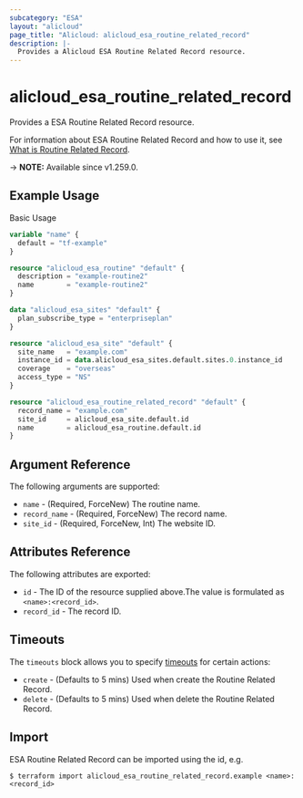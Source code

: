```yaml
---
subcategory: "ESA"
layout: "alicloud"
page_title: "Alicloud: alicloud_esa_routine_related_record"
description: |-
  Provides a Alicloud ESA Routine Related Record resource.
---
```


# alicloud_esa_routine_related_record

Provides a ESA Routine Related Record resource.



For information about ESA Routine Related Record and how to use it, see [What is Routine Related Record](https://next.api.alibabacloud.com/document/ESA/2024-09-10/CreateRoutineRelatedRecord).

-> **NOTE:** Available since v1.259.0.

## Example Usage

Basic Usage

```terraform
variable "name" {
  default = "tf-example"
}

resource "alicloud_esa_routine" "default" {
  description = "example-routine2"
  name        = "example-routine2"
}

data "alicloud_esa_sites" "default" {
  plan_subscribe_type = "enterpriseplan"
}

resource "alicloud_esa_site" "default" {
  site_name   = "example.com"
  instance_id = data.alicloud_esa_sites.default.sites.0.instance_id
  coverage    = "overseas"
  access_type = "NS"
}

resource "alicloud_esa_routine_related_record" "default" {
  record_name = "example.com"
  site_id     = alicloud_esa_site.default.id
  name        = alicloud_esa_routine.default.id
}
```

## Argument Reference

The following arguments are supported:
* `name` - (Required, ForceNew) The routine name.
* `record_name` - (Required, ForceNew) The record name.
* `site_id` - (Required, ForceNew, Int) The website ID.

## Attributes Reference

The following attributes are exported:
* `id` - The ID of the resource supplied above.The value is formulated as `<name>:<record_id>`.
* `record_id` - The record ID.

## Timeouts

The `timeouts` block allows you to specify [timeouts](https://developer.hashicorp.com/terraform/language/resources/syntax#operation-timeouts) for certain actions:
* `create` - (Defaults to 5 mins) Used when create the Routine Related Record.
* `delete` - (Defaults to 5 mins) Used when delete the Routine Related Record.

## Import

ESA Routine Related Record can be imported using the id, e.g.

```shell
$ terraform import alicloud_esa_routine_related_record.example <name>:<record_id>
```